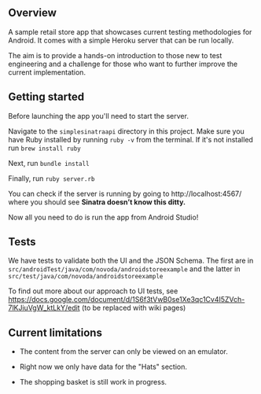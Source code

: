## Overview

A sample retail store app that showcases current testing methodologies for Android. It comes with a simple Heroku server that can be run locally.

The aim is to provide a hands-on introduction to those new to test engineering and a challenge for those who want to further improve the current implementation.


## Getting started

Before launching the app you'll need to start the server.

Navigate to the `simplesinatraapi` directory in this project.
Make sure you have Ruby installed by running `ruby -v` from the terminal. If it's not installed run `brew install ruby`

Next, run `bundle install`

Finally, run `ruby server.rb`


You can check if the server is running by going to http://localhost:4567/ where you should see **Sinatra doesn’t know this ditty.**

Now all you need to do is run the app from Android Studio!

## Tests

We have tests to validate both the UI and the JSON Schema. The first are in `src/androidTest/java/com/novoda/androidstoreexample` and the latter in `src/test/java/com/novoda/androidstoreexample`

To find out more about our approach to UI tests, see  https://docs.google.com/document/d/1S6f3tVwB0se1Xe3qc1Cv4I5ZVch-7lKJiuVgW_ktLkY/edit (to be replaced with wiki pages)

## Current limitations

* The content from the server can only be viewed on an emulator.

* Right now we only have data for the "Hats" section.

* The shopping basket is still work in progress.

